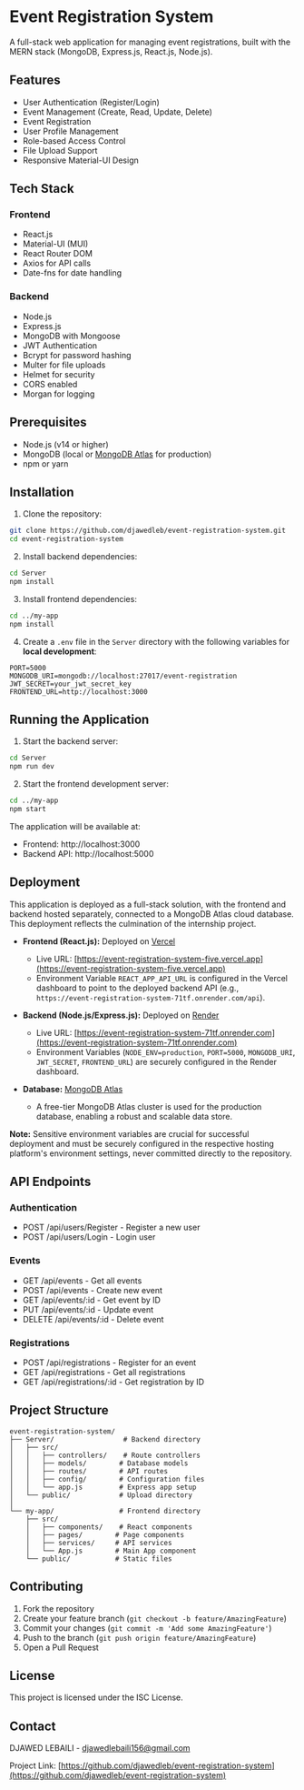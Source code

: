 # Event Registration System

A full-stack web application for managing event registrations, built with the MERN stack (MongoDB, Express.js, React.js, Node.js).

## Features

- User Authentication (Register/Login)
- Event Management (Create, Read, Update, Delete)
- Event Registration
- User Profile Management
- Role-based Access Control
- File Upload Support
- Responsive Material-UI Design

## Tech Stack

### Frontend
- React.js
- Material-UI (MUI)
- React Router DOM
- Axios for API calls
- Date-fns for date handling

### Backend
- Node.js
- Express.js
- MongoDB with Mongoose
- JWT Authentication
- Bcrypt for password hashing
- Multer for file uploads
- Helmet for security
- CORS enabled
- Morgan for logging

## Prerequisites

- Node.js (v14 or higher)
- MongoDB (local or [MongoDB Atlas](https://www.mongodb.com/cloud/atlas) for production)
- npm or yarn

## Installation

1. Clone the repository:
```bash
git clone https://github.com/djawedleb/event-registration-system.git
cd event-registration-system
```

2. Install backend dependencies:
```bash
cd Server
npm install
```

3. Install frontend dependencies:
```bash
cd ../my-app
npm install
```

4. Create a `.env` file in the `Server` directory with the following variables for **local development**:
```
PORT=5000
MONGODB_URI=mongodb://localhost:27017/event-registration
JWT_SECRET=your_jwt_secret_key
FRONTEND_URL=http://localhost:3000
```

## Running the Application

1. Start the backend server:
```bash
cd Server
npm run dev
```

2. Start the frontend development server:
```bash
cd ../my-app
npm start
```

The application will be available at:
- Frontend: http://localhost:3000
- Backend API: http://localhost:5000

## Deployment

This application is deployed as a full-stack solution, with the frontend and backend hosted separately, connected to a MongoDB Atlas cloud database. This deployment reflects the culmination of the internship project.

-   **Frontend (React.js):** Deployed on [Vercel](https://vercel.com/)
    *   Live URL: [https://event-registration-system-five.vercel.app](https://event-registration-system-five.vercel.app)
    *   Environment Variable `REACT_APP_API_URL` is configured in the Vercel dashboard to point to the deployed backend API (e.g., `https://event-registration-system-71tf.onrender.com/api`).

-   **Backend (Node.js/Express.js):** Deployed on [Render](https://render.com/)
    *   Live URL: [https://event-registration-system-71tf.onrender.com](https://event-registration-system-71tf.onrender.com)
    *   Environment Variables (`NODE_ENV=production`, `PORT=5000`, `MONGODB_URI`, `JWT_SECRET`, `FRONTEND_URL`) are securely configured in the Render dashboard.

-   **Database:** [MongoDB Atlas](https://www.mongodb.com/cloud/atlas)
    *   A free-tier MongoDB Atlas cluster is used for the production database, enabling a robust and scalable data store.

**Note:** Sensitive environment variables are crucial for successful deployment and must be securely configured in the respective hosting platform's environment settings, never committed directly to the repository.

## API Endpoints

### Authentication
- POST /api/users/Register - Register a new user
- POST /api/users/Login - Login user

### Events
- GET /api/events - Get all events
- POST /api/events - Create new event
- GET /api/events/:id - Get event by ID
- PUT /api/events/:id - Update event
- DELETE /api/events/:id - Delete event

### Registrations
- POST /api/registrations - Register for an event
- GET /api/registrations - Get all registrations
- GET /api/registrations/:id - Get registration by ID

## Project Structure

```
event-registration-system/
├── Server/                 # Backend directory
│   ├── src/
│   │   ├── controllers/    # Route controllers
│   │   ├── models/        # Database models
│   │   ├── routes/        # API routes
│   │   ├── config/        # Configuration files
│   │   └── app.js         # Express app setup
│   └── public/            # Upload directory
│
└── my-app/                # Frontend directory
    ├── src/
    │   ├── components/    # React components
    │   ├── pages/        # Page components
    │   ├── services/     # API services
    │   └── App.js        # Main App component
    └── public/           # Static files
```

## Contributing

1. Fork the repository
2. Create your feature branch (`git checkout -b feature/AmazingFeature`)
3. Commit your changes (`git commit -m 'Add some AmazingFeature'`)
4. Push to the branch (`git push origin feature/AmazingFeature`)
5. Open a Pull Request

## License

This project is licensed under the ISC License.

## Contact

DJAWED LEBAILI - djawedlebaili156@gmail.com

Project Link: [https://github.com/djawedleb/event-registration-system](https://github.com/djawedleb/event-registration-system)
